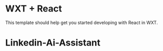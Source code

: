 # WXT + React

This template should help get you started developing with React in WXT.
# Linkedin-Ai-Assistant
